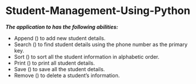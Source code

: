 # Student-Management-Using-Python

***The application to has the following abilities:*** 

* Append () to add new student details. <br>
* Search () to find student details using the phone number as the primary key. <br>
* Sort () to sort all the student information in alphabetic order. <br>
* Print () to print all student details. <br>
* Save () to save all the student details. <br>
* Remove () to delete a student’s information.  <br>


